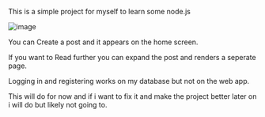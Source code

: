 This is a simple project for myself to learn some node.js

![image](https://user-images.githubusercontent.com/66012425/113476485-c445f100-9473-11eb-8cb4-c95982527507.png)

You can Create a post and it appears on the home screen. 

If you want to Read further you can expand the post and renders a seperate page.

Logging in and registering works on my database but not on the web app.

This will do for now and if i want to fix it and make the project better later on i will do but likely not going to.
